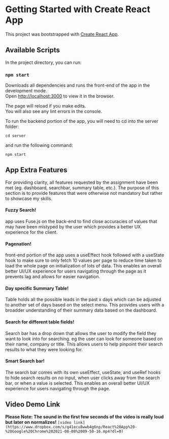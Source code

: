 # Getting Started with Create React App

This project was bootstrapped with [Create React App](https://github.com/facebook/create-react-app).

## Available Scripts

In the project directory, you can run:

### `npm start`

Downloads all dependencies and runs the front-end of the app in the development mode.\
Open [http://localhost:3000](http://localhost:3000) to view it in the browser.

The page will reload if you make edits.\
You will also see any lint errors in the console.

To run the backend portion of the app, you will need to cd into the server folder:

`cd server`

and run the following command:

`npm start`

## App Extra Features
For providing clarity, all features requested by the assignment have been met (eg. dashboard, searchbar, summary table, etc.). The purpose of this section is to provide features that were otherwise not mandatory but rather to showcase my skills. 

#### Fuzzy Search!
app uses Fuse.js on the back-end to find close accuracies of values that may have been mistyped by the user which provides a better UX experience for the client. 

#### Pagenation!
front-end portion of the app uses a useEffect hook followed with a useState hook to make sure to only fetch 10 values per page to reduce time taken to load the whole page on initialization of lots of data. This enables an overall better UI/UX experience for users navigating through the page as it prevents lag and allows for easier navigation.

#### Day specific Summary Table!
Table holds all the possible leads in the past x days which can be adjusted to another set of days based on the select menu. This provides users with a broadder understanding of their summary data based on the dashboard.

#### Search for different table fields!
Search bar has a drop down that allows the user to modify the field they want to look into for searching. eg the user can look for someone based on their name, company or title. This allows users to help pinpoint their search results to what they were looking for.

#### Smart Search bar!
The search bar comes with its own useEffect, useState, and useRef hooks to hide search results on no input, when user clicks away from the search bar, or when a value is selected. This enables an overall better UI/UX experience for users navigating through the page.


## Video Demo Link
**Please Note: The sound in the first few seconds of the video is really loud but later on normalizes!**
` [video link](https://www.dropbox.com/s/q41ecu8wwb4g6np/React%20App%20-%20Google%20Chrome%202021-08-08%2009-50-16.mp4?dl=0) `
